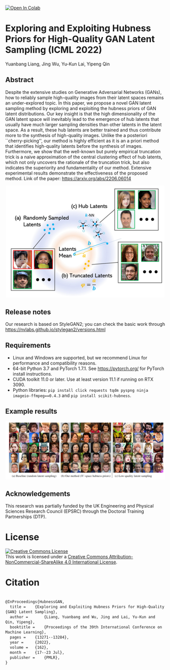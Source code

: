 [![Open In Colab](https://colab.research.google.com/assets/colab-badge.svg)](https://colab.research.google.com/github/Byronliang8/HubnessGANSampling/blob/main/Colab/Exploring_and_Exploiting_Hubness_Priors_for_High_Quality_GAN_Latent_Sampling.ipynb)

# Exploring and Exploiting Hubness Priors for High-Quality GAN Latent Sampling (ICML 2022)
Yuanbang Liang, Jing Wu, Yu-Kun Lai, Yipeng Qin
## Abstract 
Despite the extensive studies on Generative Adversarial Networks (GANs), how to reliably sample high-quality images from their latent spaces remains an under-explored topic. In this paper, we propose a novel GAN latent sampling method by exploring and exploiting the hubness priors of GAN latent distributions. Our key insight is that the high dimensionality of the GAN latent space will inevitably lead to the emergence of hub latents that usually have much larger sampling densities than other latents in the latent space. As a result, these hub latents are better trained and thus contribute more to the synthesis of high-quality images. Unlike the a posteriori ``cherry-picking'', our method is highly efficient as it is an a priori method that identifies high-quality latents before the synthesis of images. Furthermore, we show that the well-known but purely empirical truncation trick is a naive approximation of the central clustering effect of hub latents, which not only uncovers the rationale of the truncation trick, but also indicates the superiority and fundamentality of our method. Extensive experimental results demonstrate the effectiveness of the proposed method. 
Link of the paper: https://arxiv.org/abs/2206.06014
<p align="center">
<img src="/images/teaser.jpg" width="500">
</p>

## Release notes
Our research is based on StyleGAN2; you can check the basic work through https://nvlabs.github.io/stylegan2/versions.html

## Requirements 
- Linux and Windows are supported, but we recommend Linux for performance and compatibility reasons.
- 64-bit Python 3.7 and PyTorch 1.7.1. See https://pytorch.org/ for PyTorch install instructions.
- CUDA toolkit 11.0 or later. Use at least version 11.1 if running on RTX 3090.
- Python libraries: `pip install click requests tqdm pyspng ninja imageio-ffmpeg==0.4.3` and `pip install scikit-hubness`. 

## Example results
![result](/images/all.png) 

## Acknowledgements
This research was partially funded by the UK Engineering and Physical Sciences Research Council (EPSRC) through the Doctoral Training Partnerships (DTP).

# License
<a rel="license" href="http://creativecommons.org/licenses/by-nc-sa/4.0/"><img alt="Creative Commons License" style="border-width:0" src="https://i.creativecommons.org/l/by-nc-sa/4.0/88x31.png" /></a><br />This work is licensed under a <a rel="license" href="http://creativecommons.org/licenses/by-nc-sa/4.0/">Creative Commons Attribution-NonCommercial-ShareAlike 4.0 International License</a>.

# Citation
```

@InProceedings{HubnessGAN,
  title = 	 {Exploring and Exploiting Hubness Priors for High-Quality {GAN} Latent Sampling},
  author =       {Liang, Yuanbang and Wu, Jing and Lai, Yu-Kun and Qin, Yipeng},
  booktitle = 	 {Proceedings of the 39th International Conference on Machine Learning},
  pages = 	 {13271--13284},
  year = 	 {2022},
  volume = 	 {162},
  month = 	 {17--23 Jul},
  publisher =    {PMLR},
}

```
